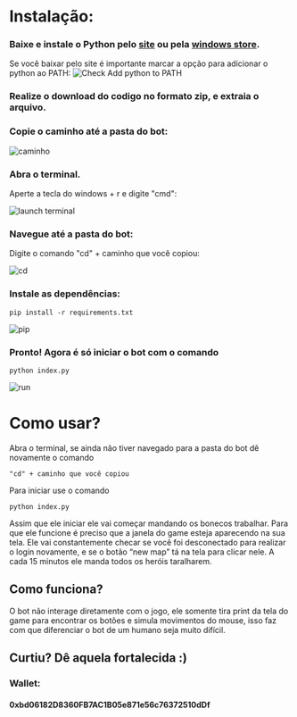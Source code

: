 # Instalação:
### Baixe e instale o Python pelo [site](https://www.python.org/downloads/) ou pela [windows store](https://www.microsoft.com/p/python-37/9nj46sx7x90p?activetab=pivot:overviewtab).

Se você baixar pelo site é importante marcar a opção para adicionar o
python ao PATH:
![Check Add python to PATH](https://github.com/mpcabete/bombcrypto-bot/raw/ee1b3890e67bc30e372359db9ae3feebc9c928d8/readme-images/path.png)

### Realize o download do codigo no formato zip, e extraia o arquivo.

### Copie o caminho até a pasta do bot:

![caminho](https://github.com/mpcabete/bombcrypto-bot/raw/main/readme-images/address.png)

### Abra o terminal.

Aperte a tecla do windows + r e digite "cmd":

![launch terminal](https://github.com/mpcabete/bombcrypto-bot/raw/main/readme-images/cmd.png)

### Navegue até a pasta do bot:
Digite o comando "cd" + caminho que você copiou:

![cd](https://github.com/mpcabete/bombcrypto-bot/raw/main/readme-images/cd.png)

### Instale as dependências:

```
pip install -r requirements.txt
```

  
![pip](https://github.com/mpcabete/bombcrypto-bot/raw/main/readme-images/pip.png)

### Pronto! Agora é só iniciar o bot com o comando

```
python index.py
```

![run](https://github.com/mpcabete/bombcrypto-bot/raw/main/readme-images/run.png)


# Como usar?

Abra o terminal, se ainda não tiver navegado para a pasta do bot dê novamente o comando

```
"cd" + caminho que você copiou
```

Para iniciar use o comando 

```
python index.py
```

Assim que ele iniciar ele vai começar mandando os bonecos trabalhar. Para que ele funcione é preciso que a janela do game esteja aparecendo na sua tela.
Ele vai constantemente checar se você foi desconectado para realizar o login novamente, e se o botão “new map” tá na tela para clicar nele.
A cada 15 minutos ele manda todos os heróis taralharem.

## Como funciona?

O bot não interage diretamente com o jogo, ele somente tira print da tela do
game para encontrar os botões e simula movimentos do mouse, isso faz com que
diferenciar o bot de um humano seja muito difícil.

## Curtiu? Dê aquela fortalecida :)

### Wallet:
#### 0xbd06182D8360FB7AC1B05e871e56c76372510dDf
